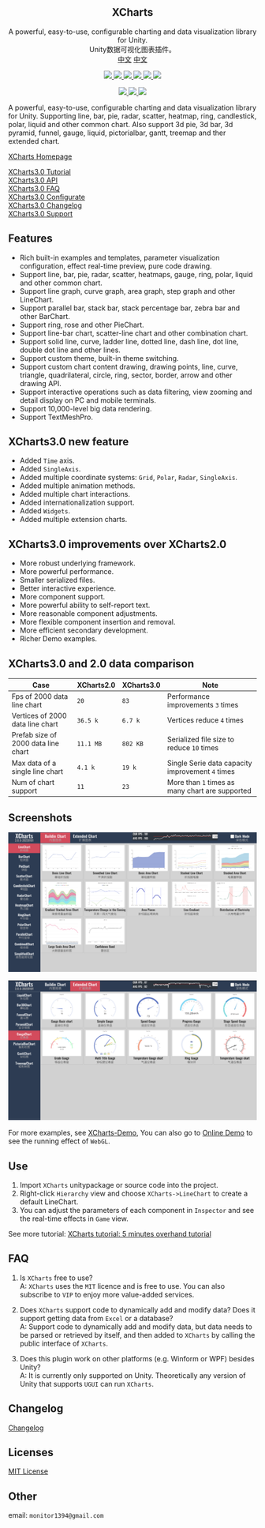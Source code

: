 <p align="center">
  <a href="">
    <img src="" alt="" width="" height="">
  </a>
</p>
<h2 align="center">XCharts</h3>
<p align="center">
  A powerful, easy-to-use, configurable charting and data visualization library for Unity.
  <br>
  Unity数据可视化图表插件。
  <br>
  <a href="https://github.com/XCharts-Team/XCharts">中文</a>
  <a href="https://github.com/XCharts-Team/XCharts">中文</a>
</p>
<p align="center">
  <a href="https://github.com/XCharts-Team/XCharts/blob/master/LICENSE">
    <img src="https://img.shields.io/github/license/XCharts-Team/XCharts">
  </a>
  <a href="https://github.com/XCharts-Team/XCharts/releases">
    <img src="https://img.shields.io/github/v/release/XCharts-Team/XCharts?include_prereleases">
  </a>
  <a href="">
    <img src="https://img.shields.io/github/repo-size/monitor1394/unity-ugui-xcharts">
  </a>
  <a href="">
    <img src="https://img.shields.io/github/languages/code-size/monitor1394/unity-ugui-xcharts">
  </a>
  <a href="">
    <img src="https://img.shields.io/badge/Unity-5.6+-green">
  </a>
  <a href="">
    <img src="https://img.shields.io/badge/TextMeshPro-YES-green">
  </a>
</p>
<p align="center">
  <a href="">
    <img src="https://img.shields.io/github/stars/XCharts-Team/XCharts?style=social">
  </a>
  <a href="">
    <img src="https://img.shields.io/github/forks/XCharts-Team/XCharts?style=social">
  </a>
  <a href="">
    <img src="https://img.shields.io/github/issues-closed/XCharts-Team/XCharts?color=green&label=%20%20%20%20issues&logoColor=green&style=social">
  </a>
</p>

A powerful, easy-to-use, configurable charting and data visualization library for Unity.  Supporting line, bar, pie, radar, scatter, heatmap, ring, candlestick, polar, liquid and other common chart. Also support 3d pie, 3d bar, 3d pyramid, funnel, gauge, liquid, pictorialbar, gantt, treemap and ther extended chart.

[XCharts Homepage](https://xcharts-team.github.io)

[XCharts3.0 Tutorial](Documentation~/en/tutorial01.md)  
[XCharts3.0 API](Documentation~/en/api.md)  
[XCharts3.0 FAQ](Documentation~/en/faq.md)  
[XCharts3.0 Configurate](Documentation~/en/configuration.md)  
[XCharts3.0 Changelog](Documentation~/en/changelog.md)  
[XCharts3.0 Support](Documentation~/en/support.md)  

## Features

* Rich built-in examples and templates, parameter visualization configuration, effect real-time preview, pure code drawing.
* Support line, bar, pie, radar, scatter, heatmaps, gauge, ring, polar, liquid and other common chart.
* Support line graph, curve graph, area graph, step graph and other LineChart.
* Support parallel bar, stack bar, stack percentage bar, zebra bar and other BarChart.
* Support ring, rose and other PieChart.
* Support line-bar chart, scatter-line chart and other combination chart.
* Support solid line, curve, ladder line, dotted line, dash line, dot line, double dot line and other lines.
* Support custom theme, built-in theme switching.
* Support custom chart content drawing, drawing points, line, curve, triangle, quadrilateral, circle, ring, sector, border, arrow and other drawing API.
* Support interactive operations such as data filtering, view zooming and detail display on PC and mobile terminals.
* Support 10,000-level big data rendering.
* Support TextMeshPro.

## XCharts3.0 new feature

* Added `Time` axis.
* Added `SingleAxis`.
* Added multiple coordinate systems: `Grid`, `Polar`, `Radar`, `SingleAxis`.
* Added multiple animation methods.
* Added multiple chart interactions.
* Added internationalization support.
* Added `Widgets`.
* Added multiple extension charts.

## XCharts3.0 improvements over XCharts2.0

* More robust underlying framework.
* More powerful performance.
* Smaller serialized files.
* Better interactive experience.
* More component support.
* More powerful ability to self-report text.
* More reasonable component adjustments.
* More flexible component insertion and removal.
* More efficient secondary development.
* Richer Demo examples.

## XCharts3.0 and 2.0 data comparison

| Case | XCharts2.0 | XCharts3.0 | Note |
| -- | -- | -- | -- |
| Fps of 2000 data line chart | ` 20 ` | ` 83 ` |  Performance improvements `3` times |
| Vertices of 2000 data line chart  | ` 36.5 k ` | ` 6.7 k ` | Vertices reduce `4` times |
| Prefab size of 2000 data line chart | ` 11.1 MB ` | ` 802 KB ` | Serialized file size to reduce `10` times |
| Max data of a single line chart | ` 4.1 k ` | ` 19 k ` | Single Serie data capacity improvement `4` times |
| Num of chart support | ` 11 ` | ` 23 ` | More than `1` times as many chart are supported |

## Screenshots

![buildinchart](Documentation~/en/img/readme_buildinchart.png)

![extendchart](Documentation~/en/img/readme_extendchart.png)

For more examples, see [XCharts-Demo](https://github.com/XCharts-Team/XCharts-Demo), You can also go to [Online Demo](https://xcharts-team.github.io/demo/) to see the running effect of `WebGL`.

## Use

1. Import `XCharts` unitypackage or source code into the project.
2. Right-click `Hierarchy` view and choose `XCharts->LineChart` to create a default LineChart.
3. You can adjust the parameters of each component in `Inspector` and see the real-time effects in `Game` view.

See more tutorial: [XCharts tutorial: 5 minutes overhand tutorial](Documentation~/en/tutorial01.md)  

## FAQ

1. Is `XCharts` free to use?  
A: `XCharts` uses the `MIT` licence and is free to use. You can also subscribe to `VIP` to enjoy more value-added services.

2. Does `XCharts` support code to dynamically add and modify data? Does it support getting data from `Excel` or a database?  
A: Support code to dynamically add and modify data, but data needs to be parsed or retrieved by itself, and then added to `XCharts` by calling the public interface of `XCharts`.

3. Does this plugin work on other platforms (e.g. Winform or WPF) besides Unity?  
A: It is currently only supported on Unity. Theoretically any version of Unity that supports `UGUI` can run `XCharts`.

## Changelog

[Changelog](Documentation~/en/changelog.md)  

## Licenses

[MIT License](https://github.com/XCharts-Team/XCharts/blob/master/LICENSE.md)

## Other

email: `monitor1394@gmail.com`
